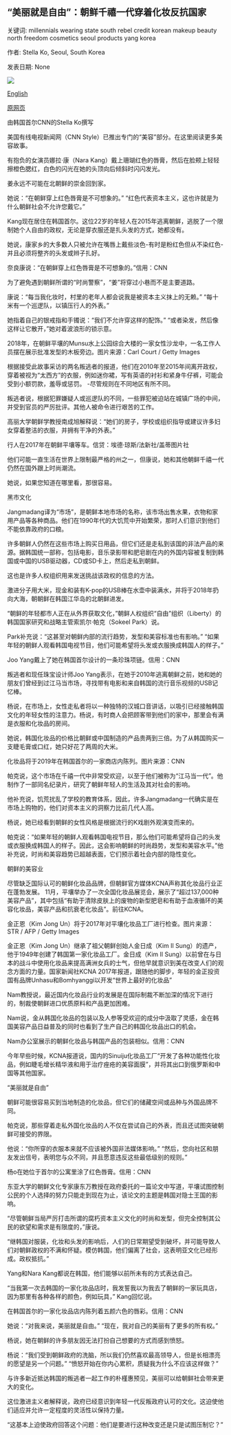 ## “美丽就是自由”：朝鲜千禧一代穿着化妆反抗国家

关键词: millennials wearing state south rebel credit korean makeup beauty north freedom cosmetics seoul products yang korea

作者: Stella Ko, Seoul, South Korea

发表日期: None

![](https://cdn.cnn.com/cnnnext/dam/assets/191218183035-north-korea-beauty-8-super-tease.jpg)

[English](%27Beauty%20is%20freedom%27%3A%20The%20North%20Korean%20millennials%20wearing%20makeup%20to%20rebel%20against%20the%20state.md)

[原网页](https://edition.cnn.com/style/article/north-korea-womens-beauty-freedom/index.html)

由韩国首尔CNN的Stella Ko撰写

美国有线电视新闻网（CNN Style）已推出专门的“美容”部分。在这里阅读更多美容故事。

有抱负的女演员娜拉·康（Nara Kang）戴上珊瑚红色的唇膏，然后在脸颊上轻轻擦橙色腮红，白色的闪光在她的头顶向后倾斜时闪闪发光。

姜永远不可能在北朝鲜的崇金回到家。

她说：“在朝鲜穿上红色唇膏是不可想象的。” “红色代表资本主义，这也许就是为什么朝鲜社会不允许您戴它。”

Kang现在居住在韩国首尔。这位22岁的年轻人在2015年逃离朝鲜，逃脱了一个限制她个人自由的政权，无论是穿衣服还是扎头发的方式，她都没有。

她说，康家乡的大多数人只被允许在嘴唇上戴些淡色-有时是粉红色但从不染红色-并且必须将整齐的头发或辫子扎好。

奈良康说：“在朝鲜穿上红色唇膏是不可想象的。”信用：CNN

为了避免遇到朝鲜所谓的“时尚警察”，“姜”将穿过小巷而不是主要道路。

康说：“每当我化妆时，村里的老年人都会说我是被资本主义抹上的无赖。” “每十米有一个巡逻队，以镇压行人的外表。”

她指着自己的银戒指和手镯说：“我们不允许穿这样的配饰。” “或者染发，然后像这样让它散开，”她对着波浪形的锁示意。

2018年，在朝鲜平壤的Munsu水上公园综合大楼的一家女性沙龙中，一名工作人员摆在展示批准发型的木板旁边。图片来源：Carl Court / Getty Images

根据接受此故事采访的两名叛逃者的报道，他们在2010年至2015年间离开政权，穿着被视为“太西方”的衣服，例如迷你裙，写有英语的衬衫和紧身牛仔裤，可能会受到小额罚款，羞辱或惩罚。 -尽管规则在不同地区有所不同。

叛逃者说，根据犯罪嫌疑人或巡逻队的不同，一些罪犯被迫站在城镇广场的中间，并受到官员的严厉批评。其他人被命令进行艰苦的工作。

高丽大学朝鲜学教授南成旭解释说：“她们的房子，学校或组织指导或建议许多妇女穿着整洁的衣服，并拥有干净的外表。”

行人在2017年在朝鲜平壤等车。信贷：埃德·琼斯/法新社/盖蒂图片社

他们可能一直生活在世界上限制最严格的州之一，但康说，她和其他朝鲜千禧一代仍然在国外跟上时尚潮流。

她说，如果您知道在哪里看，那很容易。

黑市文化

Jangmadang译为“市场”，是朝鲜本地市场的名称，该市场出售水果，衣物和家用产品等各种商品。他们在1990年代的大饥荒中开始繁荣，那时人们意识到他们不能依靠政府的口粮。

许多朝鲜人仍然在这些市场上购买日用品，但它们还是走私到该国的非法产品的来源。据韩国统一部称，包括电影，音乐录影带和肥皂剧在内的外国内容被复制到韩国或中国的USB驱动器，CD或SD卡上，然后走私到朝鲜。

这也是许多人权组织用来发送挑战该政权的信息的方法。

激进分子用大米，现金和装有K-pop的USB棒在水壶中装满水，并将于2018年扔向大海，朝朝鲜在韩国江华岛的北朝鲜进发。

“朝鲜的年轻都市人正在从外界获取文化，”朝鲜人权组织“自由”组织（Liberty）的韩国国家研究和战略主管索凯尔·帕克（Sokeel Park）说。

Park补充说：“这甚至对朝鲜内部的流行趋势，发型和美容标准也有影响。” “如果年轻的朝鲜人观看韩国电视节目，他们可能希望将头发或衣服换成韩国人的样子。”

Joo Yang戴上了她在韩国首尔设计的一条珍珠项链。信用：CNN

叛逃者和现任珠宝设计师Joo Yang表示，在她于2010年逃离朝鲜之前，她和她的朋友们曾经到过江马当市场，寻找带有电影和来自韩国的流行音乐视频的USB记忆棒。

杨说，在市场上，女性走私者将以一种独特的汉城口音讲话，以吸引已经接触韩国文化的年轻女性的注意力。杨说，有时商人会把顾客带到他们的家中，那里会有满是衣服和化妆品的房间。

她说，韩国化妆品的价格比朝鲜或中国制造的产品贵两到三倍。为了从韩国购买一支睫毛膏或口红，她只好花了两周的大米。

化妆品将于2019年在韩国首尔的一家商店内陈列。图片来源：CNN

帕克说，这个市场在千禧一代中非常受欢迎，以至于他们被称为“江马当一代”。他制作了一部同名纪录片，研究了朝鲜年轻人的生活及其对社会的影响。

他补充说，饥荒扰乱了学校的教育体系，因此，许多Jangmadang一代确实是在市场上购物的，他们对资本主义的洞察力比前几代人高。

杨说，她已经看到朝鲜的女性风格是根据流行的K戏剧外观演变而来的。

帕克说：“如果年轻的朝鲜人观看韩国电视节目，那么他们可能希望将自己的头发或衣服换成韩国人的样子。因此，这会影响朝鲜的时尚趋势，发型和美容水平。”他补充说，时尚和美容趋势已超越表面，它们预示着社会内部的隐性变化。

朝鲜的美容业

尽管缺乏国际认可的朝鲜化妆品品牌，但朝鲜官方媒体KCNA声称其化妆品行业正在蓬勃发展。 11月，平壤举办了一次全国化妆品展览会，展示了“超过137,000种美容产品”，其中包括“有助于清除皮肤上的废物的新型肥皂和有助于血液循环的美容化妆品，美容产品和抗衰老化妆品”。前往KCNA。

金正恩（Kim Jong Un）将于2017年对平壤化妆品工厂进行检查。图片来源：STR / AFP / Getty Images

金正恩（Kim Jong Un）继承了祖父朝鲜创始人金日成（Kim Il Sung）的遗产，他于1949年创建了韩国第一家化妆品工厂。金日成（Kim Il Sung）以前曾在与日本的战斗中使用化妆品来提高满洲女兵的士气，但他早就意识到美在改变人们的观念方面的力量。国家新闻社KCNA 2017年报道，跟随他的脚步，年轻的金正投资国有品牌Unhasu和Bomhyanggi以开发“世界上最好的化妆品”

Nam教授说，最近国内化妆品行业的发展是在国际制裁不断加深的情况下进行的，制裁使朝鲜进口优质原料和产品更加困难。

Nam说，金从韩国化妆品的包装以及人参等受欢迎的成分中汲取了灵感，金在韩国美容产品日益普及的同时也看到了生产自己的韩国化妆品出口的机会。

Nam办公室展示的朝鲜化妆品与韩国产品的包装相似。信用：CNN

今年早些时候，KCNA报道说，国内的Sinuiju化妆品工厂“开发了各种功能性化妆品，例如睫毛增长精华液和用于治疗痤疮的美容面膜”，并将其出口到俄罗斯和中国等其他国家。

“美丽就是自由”

朝鲜可能很容易买到当地制造的化妆品，但它们的储藏空间或品种与外国品牌不同。

帕克说，那些穿着走私外国化妆品的人不仅在尝试自己的外表，而且还试图突破朝鲜可接受的界限。

他说：“你所穿的衣服本来就不应该被外国非法媒体影响。” “然后，您向社区和朋友发出信号，表明您与众不同，并且愿意违反这些最低级别的规则。”

杨o在她位于首尔的公寓里涂了红色唇膏。信用：CNN

东亚大学的朝鲜文化专家康东万教授在政府委托的一篇论文中写道，平壤试图控制公民的个人选择的努力只能走到现在为止，该论文的主题是韩国对隐士王国的影响。

“尽管朝鲜当局严厉打击所谓的腐朽资本主义文化的时尚和发型，但完全控制其公民的欲望和需求是有限度的，”康说。

“继韩国对服装，化妆和头发的影响后，人们的日常期望受到破坏，并可能导致人们对朝鲜政权的不满和怀疑。模仿韩国，他们偏离了社会，这表明亚文化已经形成。政权抵抗。”

Yang和Nara Kang都说在韩国，他们能够以前所未有的方式表达自己。

“当我第一次去韩国的一家化妆品店时，我发誓我以为我去了朝鲜的一家玩具店，因为那里有各种各样的颜色，例如玩具，” Kang回忆说。

在韩国首尔的一家化妆品店内陈列着五颜六色的唇彩。信用：CNN

她说：“对我来说，美丽就是自由。” “现在，我对自己的美丽有了更多的所有权。”

杨说，她在朝鲜的许多朋友因无法打扮自己想要的方式而感到愤怒。

杨说：“我们受到朝鲜政府的洗脑，所以我们仍然喜欢最高领导人，但是长相漂亮的愿望是另一个问题。” “愤怒开始在你内心累积，质疑我为什么不应该这样做？”

与许多新近抵达韩国的叛逃者一起工作的朴槿惠预见，美丽可以给朝鲜社会带来更大的变化。

这位激进主义者解释说，政府已经意识到年轻一代反叛政府认可的文化。这迫使他们适应并允许一定程度的灵活性以保持力量。

“这基本上迫使政府回答这个问题：他们是要进行这种改变还是只是试图压制它？”